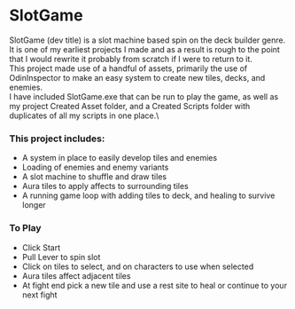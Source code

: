 # SlotGame
SlotGame (dev title) is a slot machine based spin on the deck builder genre.\
It is one of my earliest projects I made and as a result is rough to the point that I would rewrite it probably from scratch if I were to return to it.\
This project made use of a handful of assets, primarily the use of OdinInspector to make an easy system to create new tiles, decks, and enemies.\
I have included SlotGame.exe that can be run to play the game, as well as my project Created Asset folder, and a Created Scripts folder with duplicates of all my scripts in one place.\

### This project includes:
 - A system in place to easily develop tiles and enemies
 - Loading of enemies and enemy variants
 - A slot machine to shuffle and draw tiles
 - Aura tiles to apply affects to surrounding tiles
 - A running game loop with adding tiles to deck, and healing to survive longer

### To Play
 - Click Start
 - Pull Lever to spin slot
 - Click on tiles to select, and on characters to use when selected
 - Aura tiles affect adjacent tiles
 - At fight end pick a new tile and use a rest site to heal or continue to your next fight
